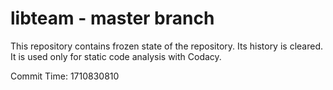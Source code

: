 # libteam - master branch

This repository contains frozen state of the repository.
Its history is cleared. It is used only for static code
analysis with Codacy.

Commit Time: 1710830810